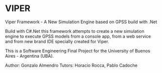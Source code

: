 VIPER
=====

Viper Framework - A New Simulation Engine based on GPSS build with .Net

Build with C#.Net this framework attempts to create a new simulation engine to execute GPSS models from a console app, 
from a web service and from new brand IDE specially created for Viper.

This is a Software Engineering Final Project for the University of Buenos Aires - Argentina (UBA).

Author: Gonzalo Almendro
Tutors: Horacio Rocca, Pablo Cadoche
